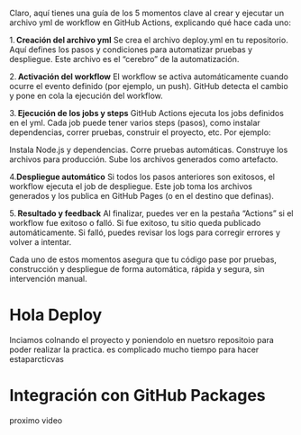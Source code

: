 Claro, aquí tienes una guía de los 5 momentos clave al crear y ejecutar un archivo yml de workflow en GitHub Actions, explicando qué hace cada uno:

1. **Creación del archivo yml**
Se crea el archivo deploy.yml en tu repositorio. Aquí defines los pasos y condiciones para automatizar pruebas y despliegue. Este archivo es el “cerebro” de la automatización.

2. **Activación del workflow**
El workflow se activa automáticamente cuando ocurre el evento definido (por ejemplo, un push). GitHub detecta el cambio y pone en cola la ejecución del workflow.

3. **Ejecución de los jobs y steps**
GitHub Actions ejecuta los jobs definidos en el yml. Cada job puede tener varios steps (pasos), como instalar dependencias, correr pruebas, construir el proyecto, etc.
Por ejemplo:

Instala Node.js y dependencias.
Corre pruebas automáticas.
Construye los archivos para producción.
Sube los archivos generados como artefacto.

4.**Despliegue automático**
Si todos los pasos anteriores son exitosos, el workflow ejecuta el job de despliegue. Este job toma los archivos generados y los publica en GitHub Pages (o en el destino que definas).

5. **Resultado y feedback**
Al finalizar, puedes ver en la pestaña “Actions” si el workflow fue exitoso o falló. Si fue exitoso, tu sitio queda publicado automáticamente. Si falló, puedes revisar los logs para corregir errores y volver a intentar.

Cada uno de estos momentos asegura que tu código pase por pruebas, construcción y despliegue de forma automática, rápida y segura, sin intervención manual.






# Hola Deploy
Inciamos colnando el proyecto y poniendolo en nuetsro repositoio para poder realizar la practica. es complicado mucho tiempo para hacer estaparcticvas
 # Integración con GitHub Packages
proximo video 
